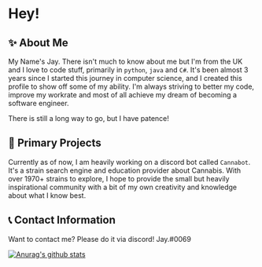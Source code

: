 # Hey!

## ✨  About Me
My Name's Jay. There isn't much to know about me but I'm from the UK and I love to code stuff, primarily in `python`, `java` and `C#`. It's been almost 3 years since I started this journey in computer science, and I created this profile to show off some of my ability. I'm always striving to better my code, improve my workrate and most of all achieve my dream of becoming a software engineer. 

There is still a long way to go, but I have patence! 

## 💎 Primary Projects
Currently as of now, I am heavily working on a discord bot called `Cannabot`. It's a strain search engine and education provider about Cannabis. With over 1970+ strains to explore, I hope to provide the small but heavily inspirational community with a bit of my own creativity and knowledge about what I know best. 

## 📞 Contact Information
Want to contact me? Please do it via discord! Jay.#0069

[![Anurag's github stats](https://github-readme-stats.vercel.app/api?username=syntheticjay)](https://github.com/anuraghazra/github-readme-stats)
